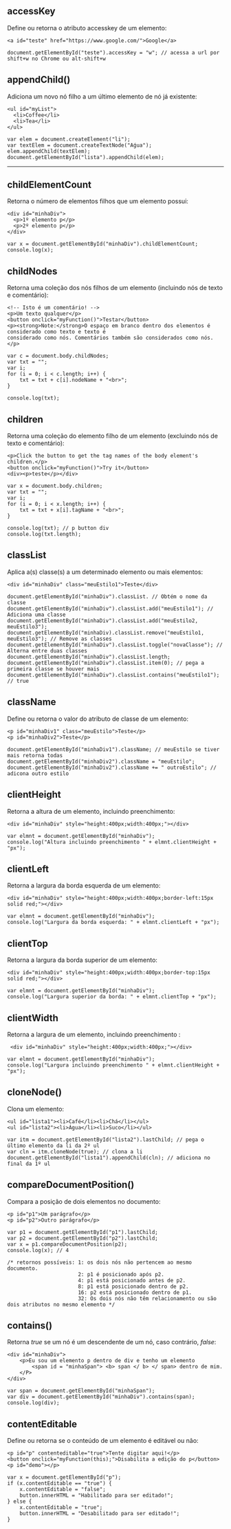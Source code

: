 ## accessKey
Define ou retorna o atributo accesskey de um elemento:

    <a id="teste" href="https://www.google.com/">Google</a>
    
    document.getElementById("teste").accessKey = "w"; // acessa a url por shift+w no Chrome ou alt-shift+w
    
## appendChild()
Adiciona um novo nó filho a um último elemento de nó já existente:

    <ul id="myList">
      <li>Coffee</li>
      <li>Tea</li>
    </ul>
    
    var elem = document.createElement("li");
    var textElem = document.createTextNode("Aǵua");
    elem.appendChild(textElem);
    document.getElementById("lista").appendChild(elem);   
    
---

## childElementCount
Retorna o número de elementos filhos que um elemento possui:

    <div id="minhaDiv">
      <p>1º elemento p</p>
      <p>2º elemento p</p>
    </div>
    
    var x = document.getElementById("minhaDiv").childElementCount;
    console.log(x);
    
## childNodes 
Retorna uma coleção dos nós filhos de um elemento (incluindo nós de texto e comentário):

    <!-- Isto é um comentário! -->
    <p>Um texto qualquer</p>
    <button onclick="myFunction()">Testar</button>
    <p><strong>Note:</strong>O espaço em branco dentro dos elementos é considerado como texto e texto é 
    considerado como nós. Comentários também são considerados como nós.</p>
    
    var c = document.body.childNodes;
    var txt = "";
    var i;
    for (i = 0; i < c.length; i++) {
        txt = txt + c[i].nodeName + "<br>";
    }

    console.log(txt);
    
## children
Retorna uma coleção do elemento filho de um elemento (excluindo nós de texto e comentário):

    <p>Click the button to get the tag names of the body element's children.</p>
    <button onclick="myFunction()">Try it</button>
    <div><p>teste</p></div>
    
    var x = document.body.children;
    var txt = "";
    var i;
    for (i = 0; i < x.length; i++) {
        txt = txt + x[i].tagName + "<br>";
    }

    console.log(txt); // p button div
    console.log(txt.length);
    
## classList
Aplica a(s) classe(s) a um determinado elemento ou mais elementos:

    <div id="minhaDiv" class="meuEstilo1">Teste</div>
    
    document.getElementById("minhaDiv").classList. // Obtém o nome da classe
    document.getElementById("minhaDiv").classList.add("meuEstilo1"); // Adiciona uma classe
    document.getElementById("minhaDiv").classList.add("meuEstilo2, meuEstilo3"); 
    document.getElementById("minhaDiv).classList.remove("meuEstilo1, meuEstilo3"); // Remove as classes
    document.getElementById("minhaDiv").classList.toggle("novaClasse"); // Alterna entre duas classes
    document.getElementById("minhaDiv").classList.length;
    document.getElementById("minhaDiv").classList.item(0); // pega a primeira classe se houver mais
    document.getElementById("minhaDiv").classList.contains("meuEstilo1"); // true
    
## className
Define ou retorna o valor do atributo de classe de um elemento:

    <p id="minhaDiv1" class="meuEstilo">Teste</p>
    <p id="minhaDiv2">Teste</p>

    document.getElementById("minhaDiv1").className; // meuEstilo se tiver mais retorna todas
    document.getElementById("minhaDiv2").className = "meuEstilo";
    document.getElementById("minhaDiv2").className += " outroEstilo"; // adicona outro estilo
    
## clientHeight
Retorna a altura de um elemento, incluindo preenchimento:

    <div id="minhaDiv" style="height:400px;width:400px;"></div>

    var elmnt = document.getElementById("minhaDiv");
    console.log("Altura incluindo preenchimento " + elmnt.clientHeight + "px");
    
## clientLeft
Retorna a largura da borda esquerda de um elemento:

    <div id="minhaDiv" style="height:400px;width:400px;border-left:15px solid red;"></div>

    var elmnt = document.getElementById("minhaDiv");
    console.log("Largura da borda esquerda: " + elmnt.clientLeft + "px");
    
## clientTop
Retorna a largura da borda superior de um elemento:
    
    <div id="minhaDiv" style="height:400px;width:400px;border-top:15px solid red;"></div>

    var elmnt = document.getElementById("minhaDiv");
    console.log("Largura superior da borda: " + elmnt.clientTop + "px");
    
## clientWidth
Retorna a largura de um elemento, incluindo preenchimento :

     <div id="minhaDiv" style="height:400px;width:400px;"></div>

    var elmnt = document.getElementById("minhaDiv");
    console.log("Largura incluindo preenchimento " + elmnt.clientHeight + "px");
    
## cloneNode()
Clona um elemento:
    
    <ul id="lista1"><li>Café</li><li>Chá</li></ul>
    <ul id="lista2"><li>Água</li><li>Suco</li></ul>
    
    var itm = document.getElementById("lista2").lastChild; // pega o último elemento da li da 2º ul
    var cln = itm.cloneNode(true); // clona a li
    document.getElementById("lista1").appendChild(cln); // adiciona no final da 1º ul
    
## compareDocumentPosition()
Compara a posição de dois elementos no documento:

    <p id="p1">Um parágrafo</p>
    <p id="p2">Outro parágrafo</p>
    
    var p1 = document.getElementById("p1").lastChild;
    var p2 = document.getElementById("p2").lastChild;
    var x = p1.compareDocumentPosition(p2);
    console.log(x); // 4
    
    /* retornos possíveis: 1: os dois nós não pertencem ao mesmo documento.
                           2: p1 é posicionado após p2.
                           4: p1 está posicionado antes de p2.
                           8: p1 está posicionado dentro de p2.
                           16: p2 está posicionado dentro de p1.
                           32: Os dois nós não têm relacionamento ou são dois atributos no mesmo elemento */
                            
## contains() 
Retorna *true* se um nó é um descendente de um nó, caso contrário, *false*:

    <div id="minhaDiv">
        <p>Eu sou um elemento p dentro de div e tenho um elemento
            <span id = "minhaSpan"> <b> span </ b> </ span> dentro de mim.
        </P>
    </div>
    
    var span = document.getElementById("minhaSpan");
    var div = document.getElementById("minhaDiv").contains(span);
    console.log(div);

## contentEditable
Define ou retorna se o conteúdo de um elemento é editável ou não:

    <p id="p" contenteditable="true">Tente digitar aqui!</p>
    <button onclick="myFunction(this);">Disabilita a edição do p</button>
    <p id="demo"></p>
    
    var x = document.getElementById("p");
    if (x.contentEditable == "true") {
        x.contentEditable = "false";
        button.innerHTML = "Habilitado para ser editado!";
    } else {
        x.contentEditable = "true";
        button.innerHTML = "Desabilitado para ser editado!";
    }
